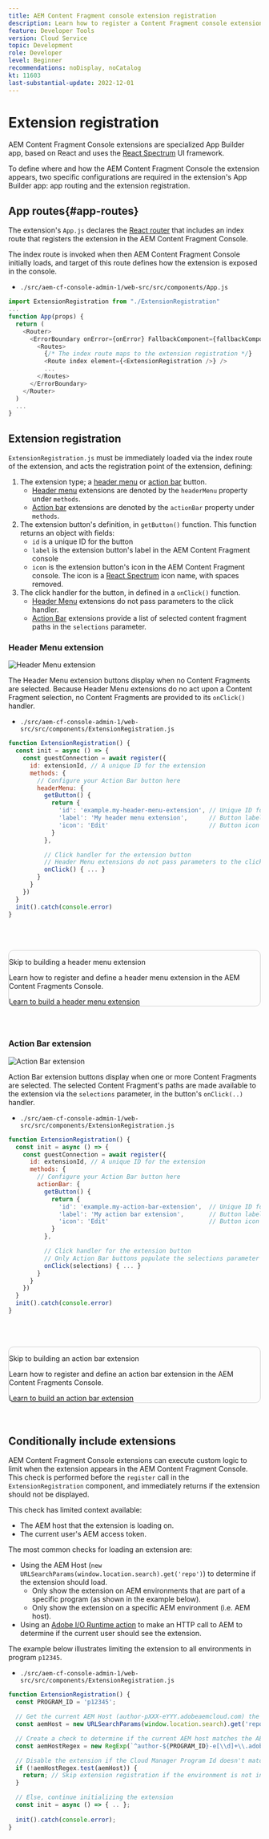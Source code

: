 ```yaml
---
title: AEM Content Fragment console extension registration
description: Learn how to register a Content Fragment console extensions.
feature: Developer Tools
version: Cloud Service
topic: Development
role: Developer
level: Beginner
recommendations: noDisplay, noCatalog
kt: 11603
last-substantial-update: 2022-12-01
---
```


# Extension registration

AEM Content Fragment Console extensions are specialized App Builder app, based on React and uses the [React Spectrum](https://react-spectrum.adobe.com/react-spectrum/) UI framework. 

To define where and how the AEM Content Fragment Console the extension appears, two specific configurations are required in the extension's App Builder app: app routing and the extension registration.

## App routes{#app-routes}

The extension's `App.js` declares the [React router](https://reactrouter.com/en/main) that includes an index route that registers the extension in the AEM Content Fragment Console.

The index route is invoked when then AEM Content Fragment Console initially loads, and target of this route defines how the extension is exposed in the console.

+ `./src/aem-cf-console-admin-1/web-src/src/components/App.js`

```javascript
import ExtensionRegistration from "./ExtensionRegistration"
...            
function App(props) {
  return (
    <Router>
      <ErrorBoundary onError={onError} FallbackComponent={fallbackComponent}>
        <Routes>
          {/* The index route maps to the extension registration */}
          <Route index element={<ExtensionRegistration />} />
          ...                                   
        </Routes>
      </ErrorBoundary>
    </Router>
  )
  ...
}
```

## Extension registration

`ExtensionRegistration.js` must be immediately loaded via the index route of the extension, and acts the registration point of the extension, defining:

1. The extension type; a [header menu](./header-menu.md) or [action bar](./action-bar.md) button.
    + [Header menu](./header-menu.md#extension-registration) extensions are denoted by the `headerMenu` property under `methods`.
    + [Action bar](./action-bar.md#extension-registration) extensions are denoted by the `actionBar` property under `methods`.
1. The extension button's definition, in `getButton()` function. This function returns an object with fields:
    + `id` is a unique ID for the button
    + `label` is the extension button's label in the AEM Content Fragment console
    + `icon` is the extension button's icon in the AEM Content Fragment console. The icon is a [React Spectrum](https://spectrum.adobe.com/page/icons/) icon name, with spaces removed.
1. The click handler for the button, in defined in a `onClick()` function.
    + [Header Menu](./header-menu.md#extension-registration) extensions do not pass parameters to the click handler.
    + [Action Bar](./action-bar.md#extension-registration) extensions provide a list of selected content fragment paths in the `selections` parameter.

### Header Menu extension

![Header Menu extension](./assets/extension-registration/header-menu.png)

The Header Menu extension buttons display when no Content Fragments are selected. Because Header Menu extensions do no act upon a Content Fragment selection, no Content Fragments are provided to its `onClick()` handler.

+ `./src/aem-cf-console-admin-1/web-src/src/components/ExtensionRegistration.js`

```javascript
function ExtensionRegistration() {
  const init = async () => {
    const guestConnection = await register({
      id: extensionId, // A unique ID for the extension
      methods: {
        // Configure your Action Bar button here
        headerMenu: {
          getButton() {
            return {
              'id': 'example.my-header-menu-extension', // Unique ID for the button
              'label': 'My header menu extension',      // Button label 
              'icon': 'Edit'                            // Button icon from https://spectrum.adobe.com/page/icons/
            }
          },

          // Click handler for the extension button
          // Header Menu extensions do not pass parameters to the click handler
          onClick() { ... }
        }
      }
    })
  }
  init().catch(console.error)
}
```

<div class="column is-8-desktop is-full-mobile is-half-tablet" style="
    border: solid 1px #ccc;
    border-radius: 10px;
    margin: 4rem auto;
">
  <div class="is-flex is-padded-small is-padded-big-mobile">
    <div>
      <p class="has-text-weight-bold is-size-36 is-size-27-touch is-margin-bottom-big has-text-blackest">Skip to building a header menu extension</p>
      <p class="has-text-blackest">Learn how to register and define a header menu extension in the AEM Content Fragments Console.</p>
      <div class="has-align-start is-margin-top-big">
        <a href="./header-menu.md" target="_blank" class="spectrum-Button spectrum-Button--outline spectrum-Button--primary spectrum-Button--sizeM">
          <span class="spectrum-Button-label has-no-wrap has-text-weight-bold" title="Learn to build a header menu extension">Learn to build a header menu extension</span>
        </a>
      </div>
    </div>
  </div>
</div>

### Action Bar extension

![Action Bar extension](./assets/extension-registration/action-bar.png)

Action Bar extension buttons display when one or more Content Fragments are selected. The selected Content Fragment's paths are made available to the extension via the `selections` parameter, in the button's `onClick(..)` handler.

+ `./src/aem-cf-console-admin-1/web-src/src/components/ExtensionRegistration.js`

```javascript
function ExtensionRegistration() {
  const init = async () => {
    const guestConnection = await register({
      id: extensionId, // A unique ID for the extension
      methods: {
        // Configure your Action Bar button here
        actionBar: {
          getButton() {
            return {
              'id': 'example.my-action-bar-extension',  // Unique ID for the button
              'label': 'My action bar extension',       // Button label 
              'icon': 'Edit'                            // Button icon from https://spectrum.adobe.com/page/icons/
            }
          },

          // Click handler for the extension button
          // Only Action Bar buttons populate the selections parameter
          onClick(selections) { ... }
        }
      }
    })
  }
  init().catch(console.error)
}
```

<div class="column is-8-desktop is-full-mobile is-half-tablet" style="
    border: solid 1px #ccc;
    border-radius: 10px;
    margin: 4rem auto;
">
  <div class="is-flex is-padded-small is-padded-big-mobile">
    <div>
      <p class="has-text-weight-bold is-size-36 is-size-27-touch is-margin-bottom-big has-text-blackest">Skip to building an action bar extension</p>
      <p class="has-text-blackest">Learn how to register and define an action bar extension in the AEM Content Fragments Console.</p>
      <div class="has-align-start is-margin-top-big">
        <a href="./action-bar.md" target="_blank" class="spectrum-Button spectrum-Button--outline spectrum-Button--primary spectrum-Button--sizeM">
          <span class="spectrum-Button-label has-no-wrap has-text-weight-bold" title="Learn to build a action bar extension">Learn to build an action bar extension</span>
        </a>
      </div>
    </div>
  </div>
</div>

## Conditionally include extensions

AEM Content Fragment Console extensions can execute custom logic to limit when the extension appears in the AEM Content Fragment Console. This check is performed before the `register` call in the `ExtensionRegistration` component, and immediately returns if the extension should not be displayed.

This check has limited context available:

+ The AEM host that the extension is loading on.
+ The current user's AEM access token.

The most common checks for loading an extension are:

+ Using the AEM Host (`new URLSearchParams(window.location.search).get('repo')`) to determine if the extension should load.
  + Only show the extension on AEM environments that are part of a specific program (as shown in the example below).
  + Only show the extension on a specific AEM environment (i.e. AEM host).
+ Using an [Adobe I/O Runtime action](./runtime-action.md) to make an HTTP call to AEM to determine if the current user should see the extension.

The example below illustrates limiting the extension to all environments in program `p12345`.

+ `./src/aem-cf-console-admin-1/web-src/src/components/ExtensionRegistration.js`

```javascript
function ExtensionRegistration() {
  const PROGRAM_ID = 'p12345';

  // Get the current AEM Host (author-pXXX-eYYY.adobeaemcloud.com) the extension is loading on
  const aemHost = new URLSearchParams(window.location.search).get('repo');

  // Create a check to determine if the current AEM host matches the AEM program that uses this extension 
  const aemHostRegex = new RegExp(`^author-${PROGRAM_ID}-e[\\d]+\\.adobeaemcloud\\.com$`)

  // Disable the extension if the Cloud Manager Program Id doesn't match the regex.
  if (!aemHostRegex.test(aemHost)) {
    return; // Skip extension registration if the environment is not in program p12345.
  }

  // Else, continue initializing the extension
  const init = async () => { .. };
  
  init().catch(console.error);
}
```
